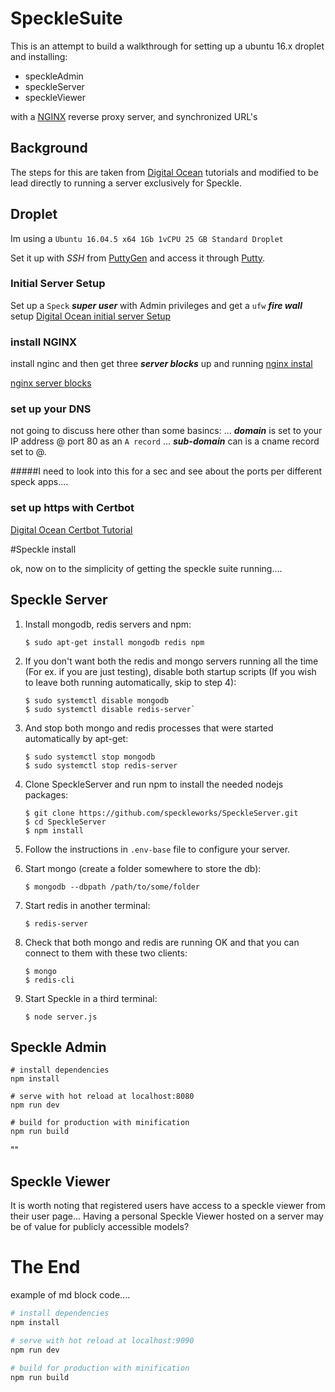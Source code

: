 # SpeckleSuite

This is an attempt to build a walkthrough for setting up a ubuntu 16.x droplet and installing:
  * speckleAdmin
  * speckleServer
  * speckleViewer

with a [NGINX](https://www.nginx.com/) reverse proxy server, and synchronized URL's


## Background

The steps for this are taken from [Digital Ocean](www.digitalocean.com) tutorials and modified to be lead directly to running a server exclusively for Speckle.


## Droplet

Im using a `Ubuntu 16.04.5 x64 1Gb 1vCPU 25 GB Standard Droplet`

Set it up with *SSH* from [PuttyGen](https://www.chiark.greenend.org.uk/~sgtatham/putty/latest.html) and access it through [Putty](https://www.chiark.greenend.org.uk/~sgtatham/putty/latest.html).

### Initial Server Setup
Set up a `Speck` ***super user*** with Admin privileges and get a `ufw` ***fire wall*** setup
[Digital Ocean initial server Setup](https://www.digitalocean.com/community/tutorials/initial-server-setup-with-ubuntu-16-04)

### install NGINX
install nginc and then get three ***server blocks*** up and running
[nginx instal](https://www.digitalocean.com/community/tutorials/how-to-install-nginx-on-ubuntu-16-04)

[nginx server blocks](https://www.digitalocean.com/community/tutorials/how-to-set-up-nginx-server-blocks-virtual-hosts-on-ubuntu-16-04)

### set up your DNS
not going to discuss here other than some basincs:
... ***domain*** is set to your IP address @ port 80 as an `A record`
... ***sub-domain*** can is a cname record set to @.

#####I need to look into this for a sec and see about the ports per different speck apps....

### set up https with Certbot

[Digital Ocean Certbot Tutorial](https://www.digitalocean.com/community/tutorials/how-to-secure-nginx-with-let-s-encrypt-on-ubuntu-16-04)


#Speckle install

ok, now on to the simplicity of getting the speckle suite running....

## Speckle Server


1) Install mongodb, redis servers and npm:

       $ sudo apt-get install mongodb redis npm

2) If you don't want both the redis and mongo servers running all the time (For ex. if you are just testing), disable both startup scripts (If you wish to leave both running automatically, skip to step 4):

       $ sudo systemctl disable mongodb
       $ sudo systemctl disable redis-server`

3) And stop both mongo and redis processes that were started automatically by apt-get:

       $ sudo systemctl stop mongodb
       $ sudo systemctl stop redis-server

4) Clone SpeckleServer and run npm to install the needed nodejs packages:

       $ git clone https://github.com/speckleworks/SpeckleServer.git
       $ cd SpeckleServer
       $ npm install

5) Follow the instructions in `.env-base` file to configure your server.

6) Start mongo (create a folder somewhere to store the db):

       $ mongodb --dbpath /path/to/some/folder

7) Start redis in another terminal:

       $ redis-server

8) Check that both mongo and redis are running OK and that you can connect to them with these two clients:

       $ mongo
       $ redis-cli

9) Start Speckle in a third terminal:

       $ node server.js

## Speckle Admin



```
# install dependencies
npm install

# serve with hot reload at localhost:8080
npm run dev

# build for production with minification
npm run build
```

""

## Speckle Viewer
It is worth noting that registered users have access to a speckle viewer from their user page...
Having a personal Speckle Viewer hosted on a server may be of value for publicly accessible models?


# The End




example of md block code....
``` bash
# install dependencies
npm install

# serve with hot reload at localhost:9090
npm run dev

# build for production with minification
npm run build
```
